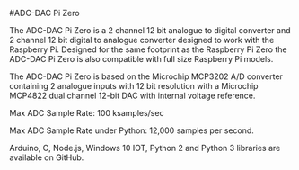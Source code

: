 <!--
---
name: ADC-DAC Pi Zero
class: board
type: adc
formfactor: pHAT
manufacturer: AB Electronics
description: 2 channel Analogue to Digital Converter and 2 channel Digital to Analogue Converter
url: https://www.abelectronics.co.uk/p/74/ADC-DAC-Pi-Zero-Raspberry-Pi-ADC-and-DAC-expansion-board
github: https://github.com/abelectronicsuk
buy: https://www.abelectronics.co.uk/p/74/ADC-DAC-Pi-Zero-Raspberry-Pi-ADC-and-DAC-expansion-board
image: 'ab-adcdac-pi-zero.png'
pincount: 40
eeprom: no
power:
  '1':
ground:
  '6':
  '9':
  '14':
  '20':
  '25':
  '30':
  '34':
  '39':
pin:
  '19':
    mode: spi
  '21':
    mode: spi
  '23':
    mode: spi
  '24':
    mode: spi
  '26':
    mode: spi
install:
  'devices':
    - 'spi'
-->
#ADC-DAC Pi Zero

The ADC-DAC Pi Zero is a 2 channel 12 bit analogue to digital converter and 2 channel 12 bit digital to analogue converter designed to work with the Raspberry Pi.   Designed for the same footprint as the Raspberry Pi Zero the ADC-DAC Pi Zero is also compatible with full size Raspberry Pi models.

The ADC-DAC Pi Zero is based on the Microchip MCP3202 A/D converter containing 2 analogue inputs with 12 bit resolution with a Microchip MCP4822 dual channel 12-bit DAC with internal voltage reference.

Max ADC Sample Rate: 100 ksamples/sec

Max ADC Sample Rate under Python: 12,000 samples per second.

Arduino, C, Node.js, Windows 10 IOT, Python 2 and Python 3 libraries are available on GitHub.